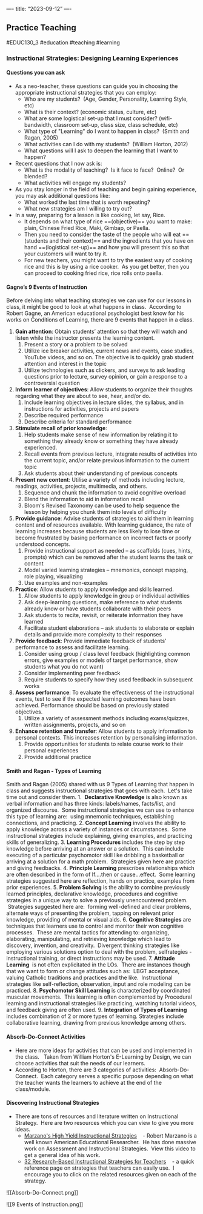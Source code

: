—-
title: “2023-09-12”
—-
## Practice Teaching
#EDUC130_3 #education #teaching #learning 
### Instructional Strategies: Designing Learning Experiences
#### Questions you can ask
- As a neo-teacher, these questions can guide you in choosing the appropriate instructional strategies that you can employ:
	- Who are my students?  (Age, Gender, Personality, Learning Style, etc)
	- What is their context? (economic status, culture, etc)
	- What are some logistical set-up that I must consider? (wifi-bandwidth, classroom set-up, class size, class schedule, etc)
	- What type of "Learning" do I want to happen in class?  (Smith and Ragan, 2005)
	- What activities can I do with my students?  (William Horton, 2012)
	- What questions will I ask to deepen the learning that I want to happen?
- Recent questions that I now ask is:
	- What is the modality of teaching?  Is it face to face?  Online?  Or blended?
	- What activities will engage my students?
- As you stay longer in the field of teaching and begin gaining experience, you may ask additional questions like:
	- What worked the last time that is worth repeating?
	- What new strategies am I willing to try out?
- In a way, preparing for a lesson is like cooking, let say, Rice.  
	- It depends on what type of rice ==(objective)== you want to make:  plain, Chinese Fried Rice, Maki, Gimbap, or Paella.  
	- Then you need to consider the taste of the people who will eat ==(students and their context)== and the ingredients that you have on hand ==(logistical set-up)== and how you will present this so that your customers will want to try it.  
	- For new teachers, you might want to try the easiest way of cooking rice and this is by using a rice cooker.  As you get better, then you can proceed to cooking fried rice, rice rolls onto paella.
#### Gagne’s 9 Events of Instruction
Before delving into what teaching strategies we can use for our lessons in class, it might be good to look at what happens in class.  According to Robert Gagne, an American educational psychologist best know for his works on Conditions of Learning, there are 9 events that happen in a class.  

1. **Gain attention**: Obtain students’ attention so that they will watch and listen while the instructor presents the learning content.
	1. Present a story or a problem to be solved
	2. Utilize ice breaker activities, current news and events, case studies, YouTube videos, and so on. The objective is to quickly grab student attention and interest in the topic
	3. Utilize technologies such as clickers, and surveys to ask leading questions prior to lecture, survey opinion, or gain a response to a controversial question
2. **Inform learner of objectives**: Allow students to organize their thoughts regarding what they are about to see, hear, and/or do.
	1. Include learning objectives in lecture slides, the syllabus, and in instructions for activities, projects and papers
	2. Describe required performance
	3. Describe criteria for standard performance
3. **Stimulate recall of prior knowledge**:
	1. Help students make sense of new information by relating it to something they already know or something they have already experienced.
	2. Recall events from previous lecture, integrate results of activities into the current topic, and/or relate previous information to the current topic
	3. Ask students about their understanding of previous concepts
4. **Present new content**: Utilise a variety of methods including lecture, readings, activities, projects, multimedia, and others.
	1. Sequence and chunk the information to avoid cognitive overload
	2. Blend the information to aid in information recall
	3. Bloom's Revised Taxonomy can be used to help sequence the lesson by helping you chunk them into levels of difficulty
5. **Provide guidance**: Advise students of strategies to aid them in learning content and of resources available. With learning guidance, the rate of learning increases because students are less likely to lose time or become frustrated by basing performance on incorrect facts or poorly understood concepts.
	1. Provide instructional support as needed – as scaffolds (cues, hints, prompts) which can be removed after the student learns the task or content
	2. Model varied learning strategies – mnemonics, concept mapping, role playing, visualizing
	3. Use examples and non-examples
6. **Practice**: Allow students to apply knowledge and skills learned.
	1. Allow students to apply knowledge in group or individual activities
	2. Ask deep-learning questions, make reference to what students already know or have students collaborate with their peers
	3. Ask students to recite, revisit, or reiterate information they have learned
	4. Facilitate student elaborations – ask students to elaborate or explain details and provide more complexity to their responses
7. **Provide feedback**: Provide immediate feedback of students’ performance to assess and facilitate learning.
	1. Consider using group / class level feedback (highlighting common errors, give examples or models of target performance, show students what you do not want)
	2. Consider implementing peer feedback
	3. Require students to specify how they used feedback in subsequent works
8. **Assess performance**: To evaluate the effectiveness of the instructional events, test to see if the expected learning outcomes have been achieved. Performance should be based on previously stated objectives.
	1. Utilize a variety of assessment methods including exams/quizzes, written assignments, projects, and so on
9. **Enhance retention and transfer**: Allow students to apply information to personal contexts. This increases retention by personalising information.
	1. Provide opportunities for students to relate course work to their personal experiences
	2. Provide additional practice

#### Smith and Ragan - Types of Learning
Smith and Ragan (2005) shared with us 9 Types of Learning that happen in class and suggests instructional strategies that goes with each.  Let's take time out and consider them.
1.  **Declarative Knowledge** is also known as verbal information and has three kinds: labels/names, facts/list, and organized discourse.  Some instructional strategies we can use to enhance this type of learning are:  using mnemonic techniques, establishing connections, and practicing.
2.  **Concept Learning** involves the ability to apply knowledge across a variety of instances or circumstances.  Some instructional strategies include explaining, giving examples, and practicing skills of generalizing.
3. **Learning Procedures** includes the step by step knowledge before arriving at an answer or a solution.  This can include executing of a particular psychomotor skill like dribbling a basketball or arriving at a solution for a math problem.  Strategies given here are practice and giving feedbacks.
4. **Principle Learning** prescribes relationships which are often described in the form of If....then or cause...effect.  Some learning strategies suggested here are reflection, hands on practice, examples from prior experiences.
5. **Problem Solving** is the ability to combine previously learned principles, declarative knowledge, procedures and cognitive strategies in a unique way to solve a previously unencountered problem.   Strategies suggested here are:  forming well-defined and clear problems, alternate ways of presenting the problem, tapping on relevant prior knowledge, providing of mental or visual aids.
6. **Cognitive Strategies** are techniques that learners use to control and monitor their won cognitive processes.  These are mental tactics for attending to: organizing, elaborating, manipulating, and retrieving knowledge which lead to discovery, invention, and creativity.  Divergent thinking strategies like employing various solutions option to deal with the problem, selfrategies -instructional training, or direct instructions may be used.
7. **Attitude Learning**  is not often explicitated in the LOs.  There are instances though that we want to form or change attitudes such as:  LBGT acceptance, valuing Catholic traditions and practices and the like.  Instructional strategies like self-reflection, observation, input and role modeling can be practiced.
8. **Psychomotor Skill Learning** is characterized by coordinated muscular movements.  This learning is often complemented by Procedural learning and instructional strategies like practicing, watching tutorial videos, and feedback giving are often used.
9. **Integration of Types of Learning** includes combination of 2 or more types of learning. Strategies include collaborative learning, drawing from previous knowledge among others.

#### Absorb-Do-Connect Activities
- Here are more ideas for activities that can be used and implemented in the class.   Taken from William Horton's E-Learning by Design, we can choose activities that suit the needs of our learners.
- According to Horton, there are 3 categories of activities:  Absorb-Do-Connect.  Each category serves a specific purpose depending on what the teacher wants the learners to achieve at the end of the class/module.

#### Discovering Instructional Strategies
- There are tons of resources and literature written on Instructional Strategy.  Here are two resources which you can view to give you more ideas.
	- [Marzano's High Yield Instructional Strategies](https://www.youtube.com/watch?v=9lQFbu8h8k4&t=419s)    - Robert Marzano is a well known American Educational Researcher.  He has done massive work on Assessment and Instructional Strategies.  View this video to get a general idea of his work.
	- [32 Research-Based Instructional Strategies for Teachers](https://www.teachthought.com/pedagogy/32-research-based-instructional-strategies/)    - a quick reference page on strategies that teachers can easily use.  I encourage you to click on the related resources given on each of the strategy.

![[Absorb-Do-Connect.png]]

![[9 Events of Instruction.png]]